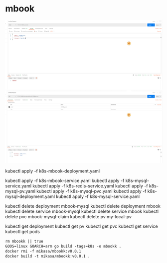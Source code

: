 # mbook


![edit.png](pic%2Fedit.png)
![profile.png](pic%2Fprofile.png)


kubectl apply -f k8s-mbook-deployment.yaml

kubectl apply -f k8s-mbook-service.yaml
kubectl apply -f k8s-mysql-service.yaml
kubectl apply -f k8s-redis-service.yaml
kubectl apply -f k8s-mysql-pv.yaml
kubectl apply -f k8s-mysql-pvc.yaml
kubectl apply -f k8s-mysql-deployment.yaml
kubectl apply -f k8s-mysql-service.yaml


kubectl delete deployment mbook-mysql
kubectl delete deployment mbook
kubectl delete service mbook-mysql
kubectl delete service mbook
kubectl delete pvc mbook-mysql-claim
kubectl delete pv my-local-pv


kubectl get deployment
kubectl get pv
kubectl get pvc
kubectl get service
kubectl get pods
```
rm mbookk || true
GOOS=linux GOARCH=arm go build -tags=k8s -o mbookk .
docker rmi -f mikasa/mbookk:v0.0.1
docker build -t mikasa/mbookk:v0.0.1 .
```

